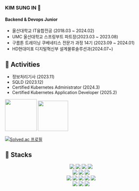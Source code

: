 ### KIM SUNG IN 👋
<!-- https://velog.io/@youhyeoneee/Github-github-profile-%EA%BE%B8%EB%AF%B8%EA%B8%B0#%EB%B0%A9%EB%AC%B8%EC%9E%90-%EC%88%98-%EB%B3%B4%EC%97%AC%EC%A3%BC%EA%B8%B0 -->
#### Backend & Devops Junior

- 울산대학교 IT융합전공 (2018.03 ~ 2024.02)
- UMC 울산대학교 스프링부트 파트장(2023.03 ~ 2023.08)
- 구름톤 트레이닝 쿠베네티스 전문가 과정 14기 (2023.09 ~ 2024.01)
- HD현대미포 디지털혁신부 설계물류솔루션과(2024.07~)

## 🥸 Activities
- 정보처리기사 (2023.11)
- SQLD (2023.12)
- Certified Kubernetes Administrator (2024.3)
- Certified Kubernetes Application Developer (2025.2)
  
<span><a href="https://www.credly.com/earner/earned/badge/0c61262f-37fb-43e7-931c-2ea10aeacae9"><img src="https://images.credly.com/size/680x680/images/8b8ed108-e77d-4396-ac59-2504583b9d54/cka_from_cncfsite__281_29.png" width="105" height="105"></a> </span>    <span><a href="https://www.credly.com/earner/earned/badge/0c61262f-37fb-43e7-931c-2ea10aeacae9"><img src="https://images.credly.com/images/cc8adc83-1dc6-4d57-8e20-22171247e052/blob" width="100" height="100"></a></span>

[![Solved.ac 프로필](http://mazassumnida.wtf/api/generate_badge?boj=99_insung)](https://solved.ac/99_insung)



## 🎲 Stacks <!-- https://simpleicons.org/-->
<div align=center> 
<img src="https://img.shields.io/badge/java-FC4C02.svg?&style=for-the-badge&logo=eclipse&logoColor=blue"> <img src="https://img.shields.io/badge/CSHARP-7C4EC4?style=for-the-badge&logo=C#&logoColor=white"> <img src="https://img.shields.io/badge/Python-3776AB?style=for-the-badge&logo=Python&logoColor=white"> <img src="https://img.shields.io/badge/VUEJS-4FC08D?style=for-the-badge&logo=Vue.js&logoColor=white"> <br/>
<img src="https://img.shields.io/badge/intellij idea-000000.svg?&style=for-the-badge&logo=intellijidea&logoColor=white"> <img src="https://img.shields.io/badge/Spring Boot-6DB33F?style=for-the-badge&logo=SpringBoot&logoColor=white"> <img src= "https://img.shields.io/badge/Visual Studio-5C2D91.svg?&style=for-the-badge&logo=Visual%20Studio&logoColor=white"> <br/>
<img src="https://img.shields.io/badge/Amazon AWS-232F3E?style=for-the-badge&logo=amazonaws&logoColor=white"> <img src="https://img.shields.io/badge/Kuberentes-326CE5?&style=for-the-badge&logo=Kubernetes&logoColor=white"> <img src="https://img.shields.io/badge/EKS-FF9900?&style=for-the-badge&logo=Amazon EKS&logoColor=black"> <img src="https://img.shields.io/badge/API Gateway-FF4F8B?&style=for-the-badge&logo=Amazon API Gateway&logoColor=black"> <img src="https://img.shields.io/badge/Docker-2496ED?&style=for-the-badge&logo=Docker&logoColor=black"> <br/>
<img src="https://img.shields.io/badge/ORACLE-ff0000?style=for-the-badge&logo=oracle&logoColor=white"> <img src="https://img.shields.io/badge/MySQL-4479A1?style=for-the-badge&logo=mysql&logoColor=white"> <img src="https://img.shields.io/badge/MSSQL-CC2927?style=for-the-badge&logo=microsoftsqlserver&logoColor=white">
</div>
